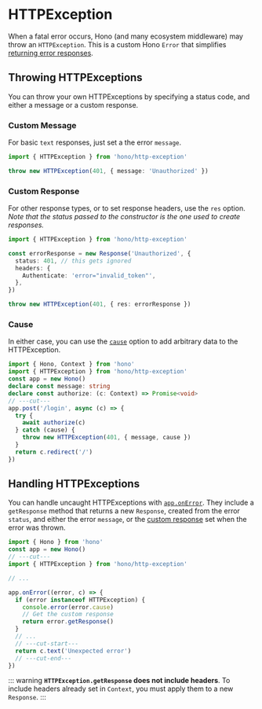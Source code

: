 # HTTPException

When a fatal error occurs, Hono (and many ecosystem middleware) may throw an `HTTPException`. This is a custom Hono `Error` that simplifies [returning error responses](#handling-httpexceptions).

## Throwing HTTPExceptions

You can throw your own HTTPExceptions by specifying a status code, and either a message or a custom response.

### Custom Message

For basic `text` responses, just set a the error `message`.

```ts twoslash
import { HTTPException } from 'hono/http-exception'

throw new HTTPException(401, { message: 'Unauthorized' })
```

### Custom Response

For other response types, or to set response headers, use the `res` option. _Note that the status passed to the constructor is the one used to create responses._

```ts twoslash
import { HTTPException } from 'hono/http-exception'

const errorResponse = new Response('Unauthorized', {
  status: 401, // this gets ignored
  headers: {
    Authenticate: 'error="invalid_token"',
  },
})

throw new HTTPException(401, { res: errorResponse })
```

### Cause

In either case, you can use the [`cause`](https://developer.mozilla.org/en-US/docs/Web/JavaScript/Reference/Global_Objects/Error/cause) option to add arbitrary data to the HTTPException.

```ts twoslash
import { Hono, Context } from 'hono'
import { HTTPException } from 'hono/http-exception'
const app = new Hono()
declare const message: string
declare const authorize: (c: Context) => Promise<void>
// ---cut---
app.post('/login', async (c) => {
  try {
    await authorize(c)
  } catch (cause) {
    throw new HTTPException(401, { message, cause })
  }
  return c.redirect('/')
})
```

## Handling HTTPExceptions

You can handle uncaught HTTPExceptions with [`app.onError`](/docs/api/hono#error-handling). They include a `getResponse` method that returns a new `Response`, created from the error `status`, and either the error `message`, or the [custom response](#custom-response) set when the error was thrown.

```ts twoslash
import { Hono } from 'hono'
const app = new Hono()
// ---cut---
import { HTTPException } from 'hono/http-exception'

// ...

app.onError((error, c) => {
  if (error instanceof HTTPException) {
    console.error(error.cause)
    // Get the custom response
    return error.getResponse()
  }
  // ...
  // ---cut-start---
  return c.text('Unexpected error')
  // ---cut-end---
})
```

::: warning
**`HTTPException.getResponse` does not include headers**. To include headers already set in `Context`, you must apply them to a new `Response`.
:::
